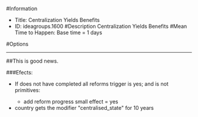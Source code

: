 #Information
 - Title: Centralization Yields Benefits
 - ID: ideagroups.1600
#Description
Centralization Yields Benefits
#Mean Time to Happen:
Base time = 1 days

#Options

___
##This is good news.

###Efects:<ul><li>If does not have completed all reforms trigger is yes; and  is not primitives:</li><ul><li>add reform progress small effect = yes</li></ul><li>country gets the modifier "centralised_state" for 10 years</li></ul>
